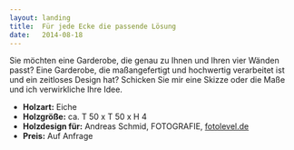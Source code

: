 ```yaml
---
layout: landing
title:  Für jede Ecke die passende Lösung
date:   2014-08-18
---
```


Sie möchten eine Garderobe, die genau zu Ihnen und Ihren vier Wänden passt? Eine Garderobe, die maßangefertigt und hochwertig verarbeitet ist und ein zeitloses Design hat? Schicken Sie mir eine Skizze oder die Maße und ich verwirkliche Ihre Idee. 

* **Holzart:** Eiche
* **Holzgröße:** ca. T 50 x T 50 x H 4
* **Holzdesign für:** Andreas Schmid, FOTOGRAFIE, [fotolevel.de][1]
* **Preis:** Auf Anfrage

 [1]: http://fotolevel.de